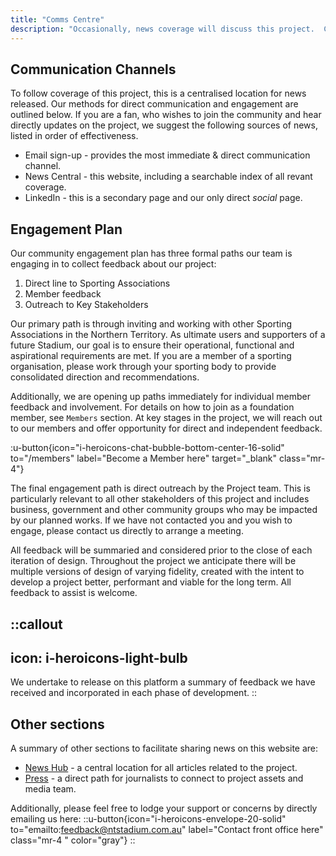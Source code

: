 ```yaml
---
title: "Comms Centre"
description: "Occasionally, news coverage will discuss this project.  Check here for a summary of such news, as well as our own announcements and highlights."
---
```


## Communication Channels

To follow coverage of this project, this is a centralised location for news released.  Our methods for direct communication and engagement are outlined below.  If you are a fan, who wishes to join the community and hear directly updates on the project, we suggest the following sources of news, listed in order of effectiveness.

- Email sign-up - provides the most immediate & direct communication channel.
- News Central - this website, including a searchable index of all revant coverage.
- LinkedIn - this is a secondary page and our only direct *social* page.


## Engagement Plan

Our community engagement plan has three formal paths our team is engaging in to collect feedback about our project:

1. Direct line to Sporting Associations
2. Member feedback
3. Outreach to Key Stakeholders

Our primary path is through inviting and working with other Sporting Associations in the Northern Territory.  As ultimate users and supporters of a future Stadium, our goal is to ensure their operational, functional and aspirational requirements are met.  If you are a member of a sporting organisation, please work through your sporting body to provide consolidated direction and recommendations.

Additionally, we are opening up paths immediately for individual member feedback and involvement.  For details on how to join as a foundation member, see `Members` section.  At key stages in the project, we will reach out to our members and offer opportunity for direct and independent feedback.

:u-button{icon="i-heroicons-chat-bubble-bottom-center-16-solid" to="/members" label="Become a Member here" target="_blank" class="mr-4"}

The final engagement path is direct outreach by the Project team.  This is particularly relevant to all other stakeholders of this project and includes business, government and other community groups who may be impacted by our planned works.  If we have not contacted you and you wish to engage, please contact us directly to arrange a meeting.

All feedback will be summaried and considered prior to the close of each iteration of design.  Throughout the project we anticipate there will be multiple versions of design of varying fidelity, created with the intent to develop a project better, performant and viable for the long term.  All feedback to assist is welcome.

::callout
---
icon: i-heroicons-light-bulb
---
We undertake to release on this platform a summary of feedback we have received and incorporated in each phase of development.
::



## Other sections
A summary of other sections to facilitate sharing news on this website are:

- [News Hub](/newsroom/blog) - a central location for all articles related to the project.
- [Press](/newsroom/press) - a direct path for journalists to connect to project assets and media team.

Additionally, please feel free to lodge your support or concerns by directly emailing us here:
::u-button{icon="i-heroicons-envelope-20-solid" to="emailto:feedback@ntstadium.com.au" label="Contact front office here" class="mr-4 " color="gray"}
::





